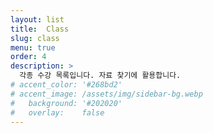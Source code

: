 ```yaml
---
layout: list
title:  Class
slug: class
menu: true
order: 4
description: >
  각종 수강 목록입니다. 자료 찾기에 활용합니다.
# accent_color: '#268bd2'
# accent_image: /assets/img/sidebar-bg.webp
#   background: '#202020'
#   overlay:    false
---
```

